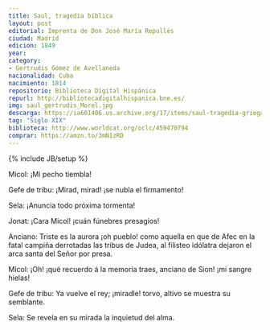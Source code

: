 ```yaml
---
title: Saul, tragedia bíblica
layout: post
editorial: Imprenta de Don José María Repullés
ciudad: Madrid
edicion: 1849
year: 
category: 
- Gertrudis Gómez de Avellaneda
nacionalidad: Cuba
nacimiento: 1814
repositorio: Biblioteca Digital Hispánica
repurl: http://bibliotecadigitalhispanica.bne.es/
img: saul_gertrudis_Morel.jpg
descarga: https://ia601406.us.archive.org/17/items/saul-tragedia-griega-gertrudis-gomez-de-avellaneda/Saul%2C%20tragedia%20griega%20-%20Gertrudis%20Gomez%20de%20Avellaneda.pdf
tag: "Siglo XIX"
biblioteca: http://www.worldcat.org/oclc/459470794
comprar: https://amzn.to/3mN1zRD
---
```

{% include JB/setup %}
 
Micol: ¡Mi pecho tiembla!

Gefe de tribu: ¡Mirad, mirad! ¡se nubla el firmamento!

Sela: ¡Anuncia todo próxima tormenta!

Jonat: ¡Cara Micol! ¡cuán fúnebres presagios!

Anciano: Triste es la aurora ¡oh pueblo! como aquella en que de Afec en la fatal campiña derrotadas las tribus de Judea, al filisteo idólatra dejaron el arca santa del Señor por presa.

Micol: ¡Oh! ¡qué recuerdo á la memoria traes, anciano de Sion! ¡mi sangre hielas!

Gefe de tribu: Ya vuelve el rey; ¡miradle! torvo, altivo se muestra su semblante.

Sela: Se revela en su mirada la inquietud del alma. 
